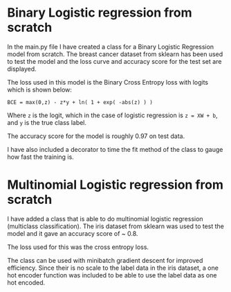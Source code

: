 # Binary Logistic regression from scratch

In the main.py file I have created a class for a Binary Logistic Regression model from scratch. The breast cancer dataset from sklearn has been used to test the model and the loss curve and accuracy score for the test set are displayed.

The loss used in this model is the Binary Cross Entropy loss with logits which is shown below:

`BCE = max(0,z) - z*y + ln( 1 + exp( -abs(z) ) )`

Where `z` is the logit, which in the case of logistic regression is `z = XW + b`, and `y` is the true class label.

The accuracy score for the model is roughly 0.97 on test data.

I have also included a decorator to time the fit method of the class to gauge how fast the training is.

# Multinomial Logistic regression from scratch

I have added a class that is able to do multinomial logistic regression (multiclass classification). The iris dataset from sklearn was used to test the model and it gave an accuracy score of ~ 0.8.

The loss used for this was the cross entropy loss.

The class can be used with minibatch gradient descent for improved efficiency. Since their is no scale to the label data in the iris dataset, a one hot encoder function was included to be able to use the label data as one hot encoded.